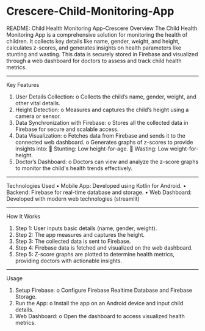 # Crescere-Child-Monitoring-App
README: Child Health Monitoring App-Crescere
Overview
The Child Health Monitoring App is a comprehensive solution for monitoring the health of children. It collects key details like name, gender, weight, and height, calculates z-scores, and generates insights on health parameters like stunting and wasting. This data is securely stored in Firebase and visualized through a web dashboard for doctors to assess and track child health metrics.
________________________________________
Key Features
1.	User Details Collection:
o	Collects the child’s name, gender, weight, and other vital details.
2.	Height Detection:
o	Measures and captures the child’s height using a camera or sensor.
3.	Data Synchronization with Firebase:
o	Stores all the collected data in Firebase for secure and scalable access.
4.	Data Visualization:
o	Fetches data from Firebase and sends it to the connected web dashboard.
o	Generates graphs of z-scores to provide insights into:
	Stunting: Low height-for-age.
	Wasting: Low weight-for-height.
5.	Doctor’s Dashboard:
o	Doctors can view and analyze the z-score graphs to monitor the child's health trends effectively.
________________________________________
Technologies Used
•	Mobile App: Developed using Kotlin for Android.
•	Backend: Firebase for real-time database and storage.
•	Web Dashboard: Developed with modern web technologies (streamlit)
________________________________________
How It Works
1.	Step 1: User inputs basic details (name, gender, weight).
2.	Step 2: The app measures and captures the height.
3.	Step 3: The collected data is sent to Firebase.
4.	Step 4: Firebase data is fetched and visualized on the web dashboard.
5.	Step 5: Z-score graphs are plotted to determine health metrics, providing doctors with actionable insights.
________________________________________
Usage
1.	Setup Firebase:
o	Configure Firebase Realtime Database and Firebase Storage.
2.	Run the App:
o	Install the app on an Android device and input child details.
3.	Web Dashboard:
o	Open the dashboard to access visualized health metrics.
